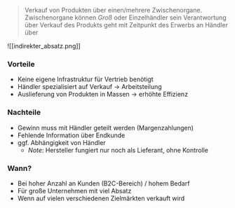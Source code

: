 > Verkauf von Produkten über einen/mehrere Zwischenorgane.
> Zwischenorgane können _Groß_ oder Einzelhändler sein
> Verantwortung über Verkauf des Produkts geht mit Zeitpunkt des Erwerbs an Händler über

![[indirekter_absatz.png]]
### Vorteile
- Keine eigene Infrastruktur für Vertrieb benötigt
- Händler spezialisiert auf Verkauf -> Arbeitsteilung
- Auslieferung von Produkten in Massen -> erhöhte Effizienz

### Nachteile
- Gewinn muss mit Händler geteilt werden (Margenzahlungen)
- Fehlende Information über Endkunde
- ggf. Abhängigkeit von Händler
	- _Note_: Hersteller fungiert nur noch als Lieferant, ohne Kontrolle


### Wann?
 - Bei hoher Anzahl an Kunden (B2C-Bereich) / hohem Bedarf
 - Für große Unternehmen mit viel Absatz
 - Wenn auf vielen verschiedenen Zielmärkten verkauft wird
